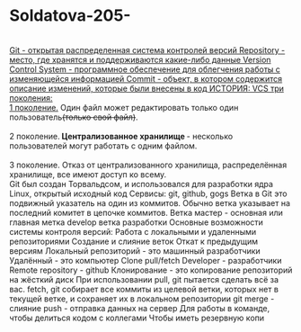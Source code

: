 # Soldatova-205-
<br/><u>Git - открытая распределенная система контролей версий Repository - место, где
хранятся и поддерживаются какие-либо данные Version Control System - программное
обеспечение для облегчения работы с изменяющейся информацией Commit - объект, в
котором содержится описание изменений, которые были внесены в код ИСТОРИЯ: VCS
три поколения:<br/> 1 поколение.</u> Один файл может редактировать только один
пользователь<s>(только свой файл)</s>.</br><br/> 2 поколение.<b> Централизованное хранилище </b> -
несколько пользователей могут работать с одним файлом.</br><br/> 3 поколение. Отказ от
централизованного хранилища, распределённая хранилище, все имеют доступ ко
всему.</br> Git был создан Торвальдсом, и использовался для разработки ядра Linux,
открытый исходный код Сервисы: git, github, gogs Ветка в Git это подвижный указатель
на один из коммитов. Обычно ветка указывает на последний комитет в цепочке
коммитов. Ветка мастер - основная или главная метка develop ветка разработки
Основные возможности системы контроля версий: Работа с локальными и удаленными
репозиториями Создание и слияние веток Откат к предыдущим версиям Локальный
репозиторий - это машинный разработчики Удалённый - это компьютер Clone pull/fetch
Developer - разработчики Remote repository - github Клонирование - это копирование
репозиторий на жёсткий диск При использовании pull, git пытается сделать всё за вас.
fetch, git собирает все коммиты из целевой ветки, которых нет в текущей ветке, и
сохраняет их в локальном репозитории git merge - слияние push - отправка данных на
сервер Для работы в команде, чтобы делиться кодом с коллегами Чтобы иметь
резервную копи

